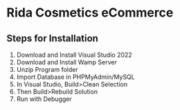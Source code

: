 # Rida Cosmetics eCommerce

## Steps for Installation

1. Download and Install Visual Studio 2022
2. Download and Install Wamp Server
3. Unzip Program folder
4. Import Database in PHPMyAdmin/MySQL
5. In Visual Studio, Build>Clean Selection
6. Then Build>Rebuild Solution
7. Run with Debugger
 
